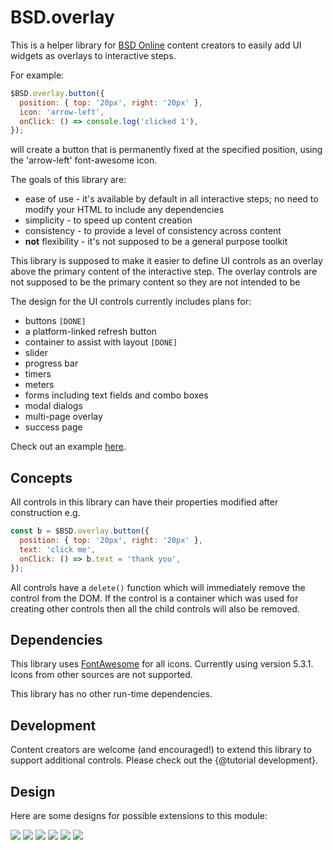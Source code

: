 # BSD.overlay

This is a helper library for [BSD Online](https://app.bsd.education) content creators to easily add UI widgets as overlays to interactive steps. 

For example:
```javascript
$BSD.overlay.button({
  position: { top: '20px', right: '20px' },
  icon: 'arrow-left',
  onClick: () => console.log('clicked 1'),
});
```
will create a button that is permanently fixed at the specified position, using the 'arrow-left' font-awesome icon.

The goals of this library are:
* ease of use - it's available by default in all interactive steps; no need to modify your HTML to include any dependencies
* simplicity - to speed up content creation
* consistency - to provide a level of consistency across content
* **not** flexibility - it's not supposed to be a general purpose toolkit

This library is supposed to make it easier to define UI controls as an overlay above the primary content of the interactive step. The overlay controls are not supposed to be the primary content so they are not intended to be 

The design for the UI controls currently includes plans for:
* buttons `[DONE]`
* a platform-linked refresh button
* container to assist with layout `[DONE]`
* slider
* progress bar
* timers
* meters
* forms including text fields and combo boxes
* modal dialogs
* multi-page overlay 
* success page

Check out an example [here](../example/index.html).

## Concepts

All controls in this library can have their properties modified after construction e.g.
```javascript
const b = $BSD.overlay.button({
  position: { top: '20px', right: '20px' },
  text: 'click me',
  onClick: () => b.text = 'thank you',
});
```

All controls have a `delete()` function which will immediately remove the control from the DOM. If the control is a container which was used for creating other controls then all the child controls will also be removed.

## Dependencies

This library uses [FontAwesome](https://fontawesome.com) for all icons. Currently using version 5.3.1. Icons from other sources are not supported.

This library has no other run-time dependencies.

## Development

Content creators are welcome (and encouraged!) to extend this library to support additional controls. Please check out the {@tutorial development}.

## Design

Here are some designs for possible extensions to this module:

![](design_1.png)
![](design_2.png)
![](design_3.png)
![](design_4.png)
![](design_5.png)
![](design_6.png)
